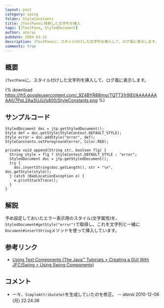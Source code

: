 ```yaml
---
layout: post
category: swing
folder: StyleConstants
title: JTextPaneに修飾した文字列を挿入
tags: [JTextPane, StyledDocument]
author: aterai
pubdate: 2004-01-12
description: JTextPaneに、スタイル付けした文字列を挿入して、ログ風に表示します。
comments: true
---
```

## 概要
`JTextPane`に、スタイル付けした文字列を挿入して、ログ風に表示します。

{% download https://lh5.googleusercontent.com/_9Z4BYR88imo/TQTT31r9lEI/AAAAAAAAAlI/7PqL2Aa3UJU/s800/StyleConstants.png %}

## サンプルコード
<pre class="prettyprint"><code>StyledDocument doc = jtp.getStyledDocument();
Style def = doc.getStyle(StyleContext.DEFAULT_STYLE);
Style error = doc.addStyle("error", def);
StyleConstants.setForeground(error, Color.RED);
</code></pre>

<pre class="prettyprint"><code>private void append(String str, boolean flg) {
  String style = flg ? StyleContext.DEFAULT_STYLE : "error";
  StyledDocument doc = jtp.getStyledDocument();
  try {
    doc.insertString(doc.getLength(), str + "\n", doc.getStyle(style));
  } catch (BadLocationException e) {
    e.printStackTrace();
  }
}
</code></pre>

## 解説
予め設定しておいたエラー表示用のスタイル(文字属性)を、`StyledDocument#getStyle("error")`で取得し、これを文字列と一緒に`Document#insertString`メソッドを使って挿入しています。

## 参考リンク
- [Using Text Components (The Java™ Tutorials > Creating a GUI With JFC/Swing > Using Swing Components)](http://docs.oracle.com/javase/tutorial/uiswing/components/text.html)

<!-- dummy comment line for breaking list -->

## コメント
- 一々、`SimpleAttributeSet`を生成していたのを修正。 -- *aterai* 2010-12-06 (月) 22:24:36

<!-- dummy comment line for breaking list -->
